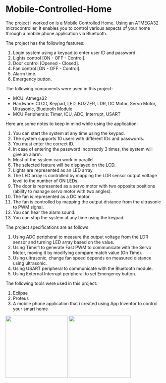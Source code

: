 # Mobile-Controlled-Home
The project I worked on is a Mobile Controlled Home. Using an ATMEGA32 microcontroller, it enables you to control various aspects of your home through a mobile phone application via Bluetooth.

The project has the following features:
1. Login system using a keypad to enter user ID and password.
2. Lights control [ON - OFF - Control].
3. Door control [Opened - Closed].
4. Fan control [ON - OFF - Control].
5. Alarm time.
6. Emergency button.

The following components were used in this project:
- MCU: Atmega32
- Hardware: CLCD, Keypad, LED, BUZZER, LDR, DC Motor, Servo Motor, Ultrasonic, Bluetooth Module
- MCU Peripherals: Timer, ICU, ADC, Interrupt, USART

Here are some notes to keep in mind while using the application:
1.  You can start the system at any time using the keypad.
2.  The system supports 10 users with different IDs and passwords.
3.  You must enter the correct ID.
4.  In case of entering the password incorrectly 3 times, the system will give an alarm.
5.  Most of the system can work in parallel.
6.  The selected feature will be displayed on the LCD.
7.  Lights are represented as an LED array.
8.  The LED array is controlled by mapping the LDR sensor output voltage level to the number of ON LEDs.
9.  The door is represented as a servo motor with two opposite positions (ability to manage servo motor with two angles).
10. The fan is represented as a DC motor.
11. The fan is controlled by mapping the output distance from the ultrasonic to PWM signal.
12. You can hear the alarm sound.
13. You can stop the system at any time using the keypad.

The project specifications are as follows:
1. Using ADC peripheral to measure the output voltage from the LDR sensor and turning LED array based on the value.
2. Using Timer1 to generate Fast PWM to communicate with the Servo Motor, moving it by modifying compare match value (On Time).
3. Using ultrasonic, change fan speed depends on measured distance using ultrasonic.
4. Using USART peripheral to communicate with the Bluetooth module.
5. Using External Interrupt peripheral to set Emergency button.

The following tools were used in this project:
1. Eclipse
2. Proteus
3. A mobile phone application that i created using App Inventor to control your smart home

<div>
<img src="![Uploading WhatsApp Image 2024-02-11 at 10.35.19 PM.jpeg…]()
" width="200" heigh="200">
  <img src="![photo_2024-02-12_03-27-50](https://github.com/HamsaRagheb/Mobile-Controlled-Home/assets/159721794/3be5efa5-985c-433a-8a73-232520260e5b)
" width="200" heigh="200">
<div>
